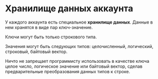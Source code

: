 # Хранилище данных аккаунта

У каждого аккаунта есть специальное **хранилище данных**. Данные в нем хранятся в виде пар ключ-значение.

Ключи могут быть только строкового типа.

Значения могут быть следующих типов: целочисленный, логический, строковый, байтовый вектор.

Ничто не запрещает программисту использовать в качестве ключа целое число, логическое значение или байтовый вектор, сделав предварительные преобразования данных типов к строке.